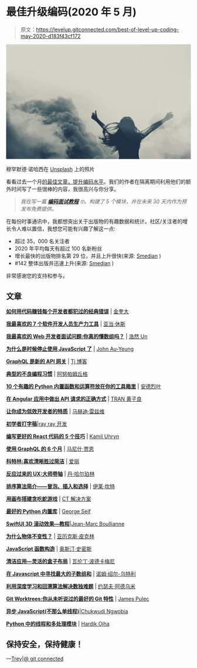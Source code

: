# 最佳升级编码(2020 年 5 月)

> 原文：<https://levelup.gitconnected.com/best-of-level-up-coding-may-2020-d183f43cf172>

![](img/aa27256b1ec4da3313c79450146589a4.png)

穆罕默德·诺哈西在 [Unsplash](https://unsplash.com?utm_source=medium&utm_medium=referral) 上的照片

看看过去一个月[的最佳文章，提升编码水平](https://levelup.gitconnected.com/)。我们的作者在隔离期间利用他们的额外时间写了一些很棒的内容，我很高兴与你分享。

> *我在写一篇* [***编码面试教程***](https://skilled.dev) *🤓。构建了 5 个模块，并在未来 30 天内作为预发布免费提供。*

在每份时事通讯中，我都想突出关于出版物的有趣数据和统计。社区/关注者的增长令人难以置信，我想您可能有兴趣了解这一点:

*   超过 35，000 名关注者
*   2020 年平均每天有超过 100 名新粉丝
*   增长最快的出版物排名第 29 位，并且上升很快(来源: [Smedian](https://toppubs.smedian.com/growth) )
*   #142 整体出版并迅速上升(来源: [Smedian](https://toppubs.smedian.com/) )

非常感谢您的支持和参与。

## 文章

[**如何用代码赚钱**](/how-to-make-money-with-code-e6bd6c698fe4?source=friends_link&sk=103e28f1d7ff519dd0e74bef12705484)[**每个开发者都犯过的经典错误**](/classic-mistakes-that-every-developer-has-made-b0ed0bc5e087?source=friends_link&sk=37236c2a81c1593991617412d280114b) | [金奎大](https://medium.com/u/9a5b40458190?source=post_page-----d183f43cf172--------------------------------)

[**我最喜欢的 7 个软件开发人员生产力工具**](/my-7-favorite-software-developer-productivity-tools-a4c13b0fc0af?source=friends_link&sk=9b7943b0e3202864bade159364880ec3) | [亚当·休斯](https://medium.com/u/b7c6763fb523?source=post_page-----d183f43cf172--------------------------------)

[**我最喜欢的 Web 开发者面试问题:你真的懂数组吗？**](/my-favourite-web-developer-interview-question-do-you-really-understand-arrays-dd9a45f9ce32?source=friends_link&sk=4dcb5e4ef763b7a9bb3a96a62cdf69fe) | [浩然 Un](https://medium.com/u/4c25bf3b7c73?source=post_page-----d183f43cf172--------------------------------)

[**为什么是时候停止使用 JavaScript 了**](/why-its-time-to-stop-using-javascript-iifes-b62602f25bfc?source=friends_link&sk=e068ca02e9ed37b5fb80c84705c94c2e) | [John Au-Yeung](https://medium.com/u/5253c50d76c1?source=post_page-----d183f43cf172--------------------------------)

[**GraphQL 是新的 API 网关**](/graphql-is-the-new-api-gateway-383edeed4bcd?source=friends_link&sk=29f2c85fe2753772510eed763e1fa91f) | [Tj 博客](https://medium.com/u/97d099c3810d?source=post_page-----d183f43cf172--------------------------------)

[**典型的不良编程习惯**](/quintessential-bad-programming-habits-1c60fada2a01?source=friends_link&sk=ac8dde9c1ddce65b9de826a99cf7ca37) | [阿努帕姆丘格](https://medium.com/u/9833cc01f515?source=post_page-----d183f43cf172--------------------------------)

[**10 个有趣的 Python 内置函数和运算符放在你的工具箱里**](/10-interesting-python-built-in-functions-operators-to-put-in-your-toolbox-6ae2175f415a?source=friends_link&sk=1de3a4fac388d7c76078bf4e548dac5c) | [安德烈叶](https://medium.com/u/be743a65b006?source=post_page-----d183f43cf172--------------------------------)

[**在 Angular 应用中做出 API 请求的正确方式**](/the-correct-way-to-make-api-requests-in-an-angular-application-22a079fe8413?source=friends_link&sk=73ac3957932d86a2a95285e02587e751) | [TRAN 黄子良](https://medium.com/u/5e368bed066?source=post_page-----d183f43cf172--------------------------------)

[**让你成为低效开发者的特质**](/traits-that-make-you-an-unproductive-developer-769593de34ba?source=friends_link&sk=2e63862c20e7a1c5bea274bc3122981e) | [马赫迪·雷兹维](https://medium.com/u/19c90c54b753?source=post_page-----d183f43cf172--------------------------------)

[**初学者打字稿**](/typescript-for-beginners-97b568d3e110?source=friends_link&sk=abb090f67e0d282814e4ecc5a8a51a6b)|[ray ray 开发](https://medium.com/u/2d2dc3be7649?source=post_page-----d183f43cf172--------------------------------)

[**编写更好的 React 代码的 5 个技巧**](/5-tips-to-write-better-react-code-a5bca3f9531c?source=friends_link&sk=842ad3629dc4e8c5e8ef5746f9a6e608) | [Kamil Uhryn](https://medium.com/u/82c38559e4ac?source=post_page-----d183f43cf172--------------------------------)

[**使用 GraphQL 的 6 个月**](/6-months-of-using-graphql-faa0fb68b4af?source=friends_link&sk=1a7357db27698a4b96ad0a281cfdd82a) | [马尼什·贾恩](https://medium.com/u/728e7aeac31a?source=post_page-----d183f43cf172--------------------------------)

[**科特林:喜欢清晰胜过简洁**](/kotlin-prefers-clarity-over-concise-a5a2088536b6?source=friends_link&sk=0934d1a42ea8dd3ca1316c57439168e0) | [爱丽](https://medium.com/u/5742b4fcf89e?source=post_page-----d183f43cf172--------------------------------)

[**反应过来的 UX:大师卷轴**](/react-ux-master-the-scroll-1bb636995ae4?source=friends_link&sk=5af99e308f0e820dbc9a248817bc22c3) | [丹·哈尔珀林](https://medium.com/u/ea1aff802914?source=post_page-----d183f43cf172--------------------------------)

[**排序算法简介——冒泡、插入和选择**](/an-intro-to-sorting-algorithms-40188ec1af2a?source=friends_link&sk=093892e8fc2ff807ef118039ca33ceda) | [伊莱·坎特](https://medium.com/u/b791daf84b0c?source=post_page-----d183f43cf172--------------------------------)

[**用画布搭建贪吃蛇游戏**](/building-a-snake-game-using-canvas-260a738edcec?source=friends_link&sk=d53e23eee5d480bfe14f535fd9e13e09) | [CT 解决方案](https://medium.com/u/2b789b183309?source=post_page-----d183f43cf172--------------------------------)

[**最好的 Python 内置库**](/the-best-of-pythons-built-in-libraries-e08495396ef?source=friends_link&sk=7e2141d27d28f7137d79f75a6d2da7f0) | [George Seif](https://medium.com/u/e2af5c8737ec?source=post_page-----d183f43cf172--------------------------------)

[**SwiftUI 3D 滚动效果—教程**](/swiftui-3d-scroll-effect-fa5310665738?source=friends_link&sk=40dc132933c018ee7af620c687a705c7)|[Jean-Marc Boullianne](https://medium.com/u/8236d20ea410?source=post_page-----d183f43cf172--------------------------------)

[**为什么物体不变性？**](/why-is-object-immutability-important-d6882929e804?source=friends_link&sk=b3796d7ea596cbfff2cef95a522d6969) | [亚历克斯·皮克林](https://medium.com/u/ebcecdc8e0a5?source=post_page-----d183f43cf172--------------------------------)

[**JavaScript 函数构造**](/function-construction-whats-your-function-5a282b81fc62?source=friends_link&sk=bbb15423982cebd280a20a8abcf9b195) | [奥斯汀·史密斯](https://medium.com/u/3f45baf733f7?source=post_page-----d183f43cf172--------------------------------)

[**清洁应用—灵活的盒子布局**](/clean-application-flexible-box-layout-98e439bb7d96?source=friends_link&sk=90459f421e12e2e05d7a47344f4640c3) | [瓦伦丁·波德卡梅尼](https://medium.com/u/22947912adc0?source=post_page-----d183f43cf172--------------------------------)

[**在 Javascript 中寻找最大的子数组和**](/finding-the-largest-subarray-sum-in-javascript-a243093c8840?source=friends_link&sk=67becbf324cc9f3f89848737f459814f) | [诺姆·绍尔-乌特利](https://medium.com/u/4a3c4c41313c?source=post_page-----d183f43cf172--------------------------------)

[**利用深度学习和回溯算法解决数独难题**](/solving-a-sudoku-puzzle-using-deep-learning-and-backtracking-algorithm-c6cef475ae3?source=friends_link&sk=939afb8ea7fb4f86baf32138c2ad2e86) | [约瑟夫·阿德乌米](https://medium.com/u/d173e6d397ef?source=post_page-----d183f43cf172--------------------------------)

[**Git Worktrees:你从未听说过的最好的 Git 特性**](/git-worktrees-the-best-git-feature-youve-never-heard-of-9cd21df67baf?source=friends_link&sk=4b1cd18ab0b5171d9987a573faf3f128) | [James Pulec](https://medium.com/u/d0c8058de852?source=post_page-----d183f43cf172--------------------------------)

[**异步 JavaScript(不那么单线程)**](/asynchronous-javascript-6d219b6eb8ff?source=friends_link&sk=1559c5a885c305b8e832c844df11dccc)|[Chukwudi Ngwobia](https://medium.com/u/a0c7eb332492?source=post_page-----d183f43cf172--------------------------------)

[**Python 中的线程和多处理模块**](/threading-and-multiprocessing-modules-in-python-14363c13fe9d?source=friends_link&sk=0a1669762ea7d9143effd9b2685bfa8a) | [Hardik Ojha](https://medium.com/u/d5ed74dd5c3e?source=post_page-----d183f43cf172--------------------------------)

## 保持安全，保持健康！

—[Trey](https://medium.com/@treyhuffine)|[@ git connected](https://twitter.com/gitconnected)
